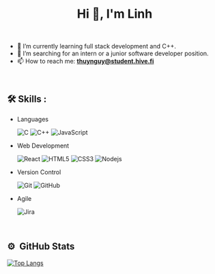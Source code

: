 <h1 align="center">Hi 👋, I'm Linh</h1>

<br>

- 🌱 I’m currently learning full stack development and C++.
- 🏢 I’m searching for an intern or a junior software developer position.
- 📫 How to reach me: **thuynguy@student.hive.fi**

<br>

## :hammer_and_wrench: Skills :

- Languages

  ![C](http://img.shields.io/badge/-C-A8B9CC?style=flat-square&logo=c&logoColor=ffffff)
  ![C++](https://img.shields.io/badge/c++-%2300599C.svg?style=flat-square&logo=c%2B%2B&logoColor=white)
  ![JavaScript](https://img.shields.io/badge/-JavaScript-%23F7DF1C?style=flat-square&logo=javascript&logoColor=000000&labelColor=%23F7DF1C&color=%23FFCE5A)

- Web Development

  ![React](https://img.shields.io/badge/-React-61DAFB?style=flat-square&logo=react&logoColor=ffffff)
  ![HTML5](https://img.shields.io/badge/-HTML5-%23E44D27?style=flat-square&logo=html5&logoColor=ffffff)
  ![CSS3](https://img.shields.io/badge/-CSS3-%231572B6?style=flat-square&logo=css3)
  ![Nodejs](https://img.shields.io/badge/-Nodejs-339933?style=flat-square&logo=Node.js&logoColor=ffffff)

- Version Control

  ![Git](https://img.shields.io/badge/-Git-%23F05032?style=flat-square&logo=git&logoColor=%23ffffff)
  ![GitHub](https://img.shields.io/badge/-GitHub-181717?style=flat-square&logo=github)

- Agile

  ![Jira](https://img.shields.io/badge/Jira-0052CC?style=flat-square&logo=Jira&logoColor=ffffff)

<br>

## ⚙️ &nbsp;GitHub Stats

[![Top Langs](https://github-readme-stats.vercel.app/api/top-langs/?username=linhtng&layout=compact&theme=vision-friendly-dark)](https://github.com/anuraghazra/github-readme-stats)

